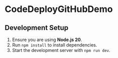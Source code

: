 # CodeDeployGitHubDemo

## Development Setup

1. Ensure you are using **Node.js 20**.
2. Run `npm install` to install dependencies.
3. Start the development server with `npm run dev`.
